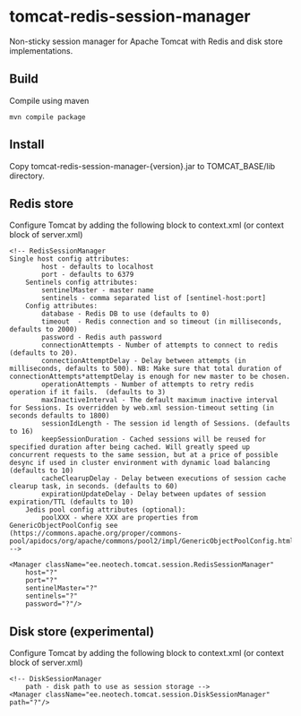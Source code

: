 # tomcat-redis-session-manager
Non-sticky session manager for Apache Tomcat with Redis and disk store implementations.

Build
---

Compile using maven

	mvn compile package

Install
---

Copy tomcat-redis-session-manager-{version}.jar to TOMCAT_BASE/lib directory.

Redis store
---

Configure Tomcat by adding the following block to context.xml (or context block of server.xml)

	<!-- RedisSessionManager 
	Single host config attributes:
            host - defaults to localhost
            port - defaults to 6379
        Sentinels config attributes:
            sentinelMaster - master name
            sentinels - comma separated list of [sentinel-host:port]
        Config attributes:
            database - Redis DB to use (defaults to 0)
            timeout  - Redis connection and so timeout (in milliseconds, defaults to 2000)
            password - Redis auth password
            connectionAttempts - Number of attempts to connect to redis (defaults to 20).
            connectionAttemptDelay - Delay between attempts (in milliseconds, defaults to 500). NB: Make sure that total duration of connectionAttempts*attemptDelay is enough for new master to be chosen. 
            operationAttempts - Number of attempts to retry redis operation if it fails.  (defaults to 3)
            maxInactiveInterval - The default maximum inactive interval for Sessions. Is overridden by web.xml session-timeout setting (in seconds defaults to 1800) 
            sessionIdLength - The session id length of Sessions. (defaults to 16)
            keepSessionDuration - Cached sessions will be reused for specified duration after being cached. Will greatly speed up concurrent requests to the same session, but at a price of possible desync if used in cluster environment with dynamic load balancing (defaults to 10)
            cacheClearupDelay - Delay between executions of session cache clearup task, in seconds. (defaults to 60)
            expirationUpdateDelay - Delay between updates of session expiration/TTL (defaults to 10)
        Jedis pool config attributes (optional):
            poolXXX - where XXX are properties from GenericObjectPoolConfig see (https://commons.apache.org/proper/commons-pool/apidocs/org/apache/commons/pool2/impl/GenericObjectPoolConfig.html)
	-->
	
	<Manager className="ee.neotech.tomcat.session.RedisSessionManager"  
		host="?"  
		port="?"  
		sentinelMaster="?"  
		sentinels="?"  
		password="?"/>  
	         
Disk store (experimental)
---

Configure Tomcat by adding the following block to context.xml (or context block of server.xml)

	<!-- DiskSessionManager 
		path - disk path to use as session storage -->
	<Manager className="ee.neotech.tomcat.session.DiskSessionManager" path="?"/>